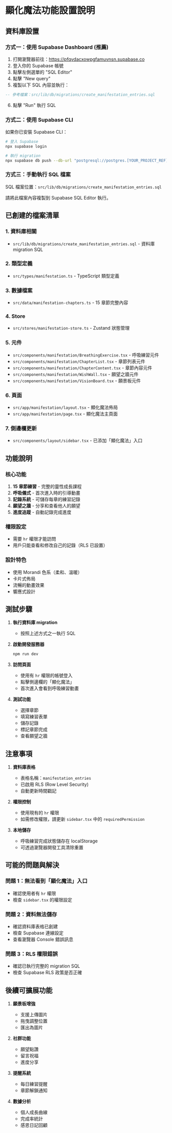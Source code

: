 # 顯化魔法功能設置說明

## 資料庫設置

### 方式一：使用 Supabase Dashboard (推薦)

1. 打開瀏覽器前往：https://pfqvdacxowpgfamuvnsn.supabase.co
2. 登入你的 Supabase 帳號
3. 點擊左側選單的 "SQL Editor"
4. 點擊 "New query"
5. 複製以下 SQL 內容並執行：

```sql
-- 參考檔案：src/lib/db/migrations/create_manifestation_entries.sql
```

6. 點擊 "Run" 執行 SQL

### 方式二：使用 Supabase CLI

如果你已安裝 Supabase CLI：

```bash
# 登入 Supabase
npx supabase login

# 執行 migration
npx supabase db push --db-url "postgresql://postgres.[YOUR_PROJECT_REF]:[YOUR_PASSWORD]@db.[YOUR_PROJECT_REF].supabase.co:5432/postgres"
```

### 方式三：手動執行 SQL 檔案

SQL 檔案位置：`src/lib/db/migrations/create_manifestation_entries.sql`

請將此檔案內容複製到 Supabase SQL Editor 執行。

## 已創建的檔案清單

### 1. 資料庫相關

- `src/lib/db/migrations/create_manifestation_entries.sql` - 資料庫 migration SQL

### 2. 類型定義

- `src/types/manifestation.ts` - TypeScript 類型定義

### 3. 數據檔案

- `src/data/manifestation-chapters.ts` - 15 章節完整內容

### 4. Store

- `src/stores/manifestation-store.ts` - Zustand 狀態管理

### 5. 元件

- `src/components/manifestation/BreathingExercise.tsx` - 呼吸練習元件
- `src/components/manifestation/ChapterList.tsx` - 章節列表元件
- `src/components/manifestation/ChapterContent.tsx` - 章節內容元件
- `src/components/manifestation/WishWall.tsx` - 願望之牆元件
- `src/components/manifestation/VisionBoard.tsx` - 願景板元件

### 6. 頁面

- `src/app/manifestation/layout.tsx` - 顯化魔法佈局
- `src/app/manifestation/page.tsx` - 顯化魔法主頁面

### 7. 側邊欄更新

- `src/components/layout/sidebar.tsx` - 已添加「顯化魔法」入口

## 功能說明

### 核心功能

1. **15 章節練習** - 完整的靈性成長課程
2. **呼吸儀式** - 首次進入時的引導動畫
3. **記錄系統** - 可儲存每章的練習記錄
4. **願望之牆** - 分享和查看他人的願望
5. **進度追蹤** - 自動記錄完成進度

### 權限設定

- 需要 `hr` 權限才能訪問
- 用戶只能查看和修改自己的記錄（RLS 已設置）

### 設計特色

- 使用 Morandi 色系（柔和、溫暖）
- 卡片式佈局
- 流暢的動畫效果
- 響應式設計

## 測試步驟

1. **執行資料庫 migration**
   - 按照上述方式之一執行 SQL

2. **啟動開發服務器**

   ```bash
   npm run dev
   ```

3. **訪問頁面**
   - 使用有 `hr` 權限的帳號登入
   - 點擊側邊欄的「顯化魔法」
   - 首次進入會看到呼吸練習動畫

4. **測試功能**
   - 選擇章節
   - 填寫練習表單
   - 儲存記錄
   - 標記章節完成
   - 查看願望之牆

## 注意事項

1. **資料庫表格**
   - 表格名稱：`manifestation_entries`
   - 已啟用 RLS (Row Level Security)
   - 自動更新時間戳記

2. **權限控制**
   - 使用現有的 `hr` 權限
   - 如需修改權限，請更新 `sidebar.tsx` 中的 `requiredPermission`

3. **本地儲存**
   - 呼吸練習完成狀態儲存在 localStorage
   - 可透過瀏覽器開發工具清除重置

## 可能的問題與解決

### 問題 1：無法看到「顯化魔法」入口

- 確認使用者有 `hr` 權限
- 檢查 `sidebar.tsx` 的權限設定

### 問題 2：資料無法儲存

- 確認資料庫表格已創建
- 檢查 Supabase 連線設定
- 查看瀏覽器 Console 錯誤訊息

### 問題 3：RLS 權限錯誤

- 確認已執行完整的 migration SQL
- 檢查 Supabase RLS 政策是否正確

## 後續可擴展功能

1. **願景板增強**
   - 支援上傳圖片
   - 拖曳調整位置
   - 匯出為圖片

2. **社群功能**
   - 願望點讚
   - 留言祝福
   - 進度分享

3. **提醒系統**
   - 每日練習提醒
   - 章節解鎖通知

4. **數據分析**
   - 個人成長曲線
   - 完成率統計
   - 感恩日記回顧
